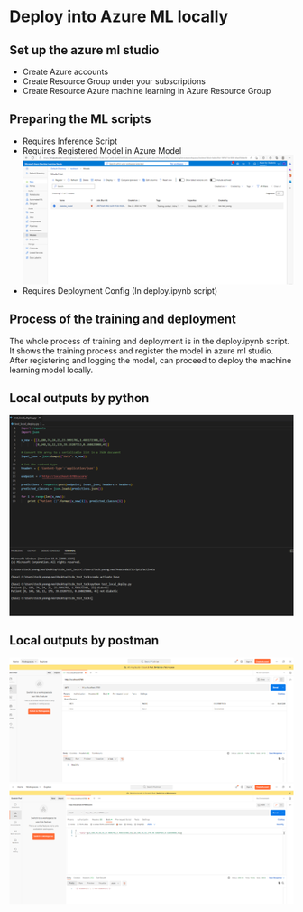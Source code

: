 # Deploy into Azure ML locally

## Set up the azure ml studio
- Create Azure accounts
- Create Resource Group under your subscriptions
- Create Resource Azure machine learning in Azure Resource Group

## Preparing the ML scripts
- Requires Inference Script 
- Requires Registered Model in Azure Model
![azlogging](./azure_logging/model_register.png)
- Requires Deployment Config (In deploy.ipynb script)

## Process of the training and deployment
The whole process of training and deployment is in the deploy.ipynb script. It shows the training process and register the model in azure ml studio. After registering and logging the model, can proceed to deploy the machine learning model locally. 

## Local outputs by python
![python_image](./outputs/python_return_value.png)

## Local outputs by postman
![posimage1](./outputs/postman_deployed.png)
![posimage2](./outputs/postman_return.png)
